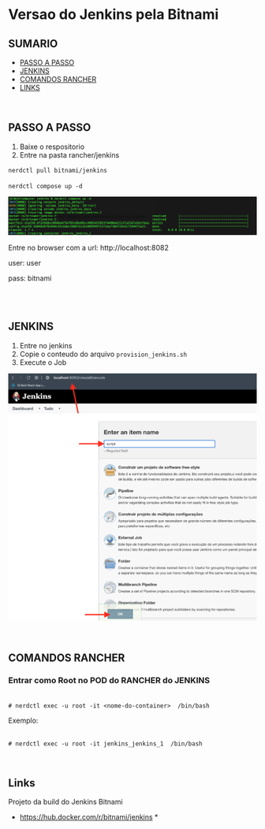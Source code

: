 # Versao do Jenkins pela Bitnami

## SUMARIO

- [PASSO A PASSO](#passos)
- [JENKINS](#jenkins)
- [COMANDOS RANCHER](#comandos-rancher)
- [LINKS](#links)

</br>

## PASSO A PASSO <a name = "passos"></a>

1. Baixe o respositorio
2. Entre na pasta rancher/jenkins

```
nerdctl pull bitnami/jenkins

nerdctl compose up -d

```

<p align="center">
  <a href="" rel="noopener">
 <img  src="img/nerdctl-compose-up-d.png" alt="Project logo"></a>
</p>


Entre no browser com a url:  http://localhost:8082

user: user

pass: bitnami

</br>

</br>

## JENKINS <a name = "jenkins"></a>

1. Entre no jenkins
2. Copie o conteudo do arquivo ```provision_jenkins.sh```
3. Execute o Job 

<p align="center">
  <a href="" rel="noopener">
 <img  src="img/job-jenkins-1.png" alt="Job do Jenkins"></a>
</p>

</br>

## COMANDOS RANCHER <a name = "comandos-rancher"></a>



### Entrar como Root no POD do RANCHER do JENKINS

```

# nerdctl exec -u root -it <nome-do-container>  /bin/bash

```

 Exemplo:  
 ```

# nerdctl exec -u root -it jenkins_jenkins_1  /bin/bash

 ```




</br>

## Links <a name = "links"></a>

Projeto da build do Jenkins Bitnami
* https://hub.docker.com/r/bitnami/jenkins *